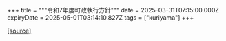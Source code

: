 +++
title = """令和7年度町政執行方針"""
date = 2025-03-31T07:15:00.000Z
expiryDate = 2025-05-01T03:14:10.827Z
tags = ["kuriyama"]
+++


[[source]](https://www.town.kuriyama.hokkaido.jp/site/mayor/31115.html)
